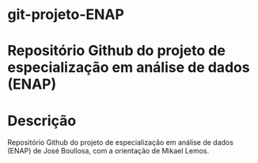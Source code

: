 # git-projeto-ENAP 

# Repositório Github do projeto de especialização em análise de dados (ENAP) 

# Descrição

Repositório Github do projeto de especialização em análise de dados (ENAP) de José Boullosa, com a orientação de Mikael Lemos. 

